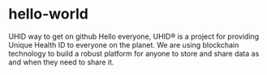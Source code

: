 # hello-world
UHID way to get on github
Hello everyone,
UHID® is a project for providing Unique Health ID to everyone on the planet. We are using blockchain technology to build a robust platform for anyone to store and share data as and when they need to share it.

